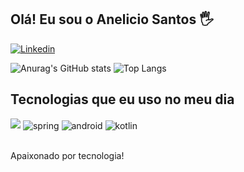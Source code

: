 ## Olá! Eu sou o Anelicio Santos 🖐️

[![Linkedin](https://img.shields.io/badge/LinkedIn-0077B5?style=for-the-badge&logo=linkedin&logoColor=white)](https://www.linkedin.com/in/anelicio-santos-947129237/)

![Anurag's GitHub stats](https://github-readme-stats.vercel.app/api?username=AnelicioDev&show_icons=true&bg_color=00000000)
![Top Langs](https://github-readme-stats.vercel.app/api/top-langs/?username=AnelicioDev&layout=compact)

## Tecnologias que eu uso no meu dia

<div style="display: inline_block">
  
  <img src="https://cdn.jsdelivr.net/gh/devicons/devicon@latest/icons/flutter/flutter-original.svg" />
  <img align="center" alt="spring" src="https://img.shields.io/badge/Spring-6DB33F?style=for-the-badge&logo=spring&logoColor=white" />
  <img align="center" alt="android" src="https://img.shields.io/badge/Android_Studio-3DDC84?style=for-the-badge&logo=android-studio&logoColor=white" />
  <img align="center" alt="kotlin" src="https://img.shields.io/badge/Kotlin-0095D5?&style=for-the-badge&logo=kotlin&logoColor=white" />
 
</div><br/>

Apaixonado por tecnologia!

